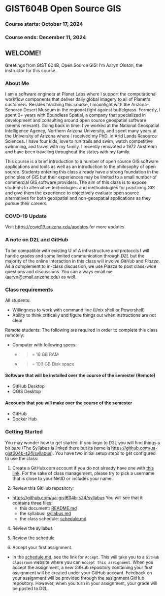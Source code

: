 # GIST604B Open Source GIS
### Course starts: October 17, 2024
### Course ends: December 11, 2024
## WELCOME!

Greetings from GIST 604B, Open Source GIS! I'm Aaryn Olsson, the instructor for this course. 

### About Me
I am a software engineer at Planet Labs where I support the computational workflow components that deliver daily global imagery to all of Planet's customers. Besides teaching this course, I moonlight with the Arizona-Sonoran Desert Museum in the regional fight against buffelgrass. Formerly, I spent 3+ years with Boundless Spatial, a company that specialized in development and consulting around open source geospatial software (seems relevant). Going back in time: I've worked at the National Geospatial Intelligence Agency, Northern Arizona University, and spent many years at the University of Arizona where I received my PhD. in Arid Lands Resource Sciences. I have four kids, love to run trails and swim, watch competitive swimming, and travel with my family. I recently renovated a 1972 Airstream and have been traveling throughout the states with my family. 

This course is a brief introduction to a number of open source GIS software applications and tools as well as an introduction to the philosophy of open source. Students entering this class already have a strong foundation in the principles of GIS but their experiences may be limited to a small number of commercial GIS software providers. The aim of this class is to expose students to alternative technologies and methodologies for practicing GIS and give them the experience to objectively evaluate open source alternatives for both geospatial and non-geospatial applications as they pursue their careers.

### COVD-19 Update ###

Visit https://covid19.arizona.edu/updates for more updates.

### A note on D2L and GitHub
To be compatible with existing U of A infrastructure and protocols I will handle grades and some limited communication through *D2L* but the majority of the online interaction in this class will involve *GitHub* and *Piazza*. As a complement to in-class discussion, we use Piazza to post class-wide questions and discussions. You can always email me (aaryn@email.arizona.edu) as well.

### Class requirements
All students:
- Willingness to work with command line (Unix shell or Powershell)
- Ability to think critically and figure things out when instructions are not clear

Remote students: The following are required in order to complete this class remotely:
- Computer with following specs:
  - >= 16 GB RAM
  - >= 100 GB Disk space

#### Software that will be installed over the course of the semester (Remote)
- GitHub Desktop
- QGIS Desktop

#### Accounts that you will make over the course of the semester
- GitHub
- Docker Hub

### Getting Started
You may wonder how to get started. If you login to D2L you will find things a bit bare (The Syllabus is linked there but its home is https://github.com/ua-gist604b-s24/syllabus). You have two initial setup steps to get configured to use the class:

1) Create a GitHub.com account if you do not already have one with [this link](https://github.com/join). For the sake of class management, please try to pick a username that is close to your NetID or includes your name. 

2) Review this GitHub repository:
  - https://github.com/ua-gist604b-s24/syllabus
  You will see that it contains three files:
    - this document: [README.md](README.md) 
    - the syllabus: [syllabus.md](syllabus.md)
    - the class schedule: [schedule.md](schedule.md)
  
4) Review the syllabus

5) Review the schedule

6) Accept your first assignment. 
- In the [schedule.md](schedule.md), see the link for `Accept`. This will take you to a `GitHub Classroom` website where you can `Accept this assignment`. When you accept the assignment, a new GitHub repository containing your first assignment will be created under your GitHub account. Feedback on your assignment will be provided through the assignment GitHub repository. However, when you turn in your assignment, your grade will be posted to D2L.
